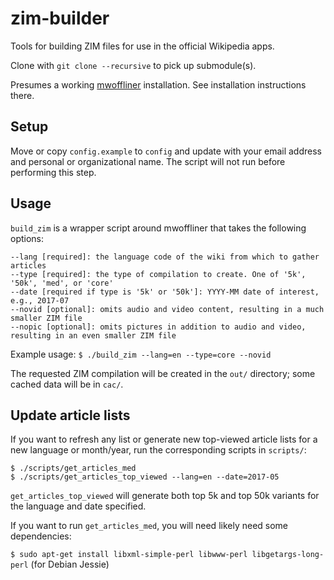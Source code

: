 # zim-builder

Tools for building ZIM files for use in the official Wikipedia apps.

Clone with `git clone --recursive` to pick up submodule(s).

Presumes a working [mwoffliner](https://github.com/openzim/mwoffliner) installation. See installation instructions there.

## Setup

Move or copy `config.example` to `config` and update with your email address and personal or organizational
name. The script will not run before performing this step.

## Usage

`build_zim` is a wrapper script around mwoffliner that takes the following options:

```
--lang [required]: the language code of the wiki from which to gather articles
--type [required]: the type of compilation to create. One of '5k', '50k', 'med', or 'core'
--date [required if type is '5k' or '50k']: YYYY-MM date of interest, e.g., 2017-07
--novid [optional]: omits audio and video content, resulting in a much smaller ZIM file
--nopic [optional]: omits pictures in addition to audio and video, resulting in an even smaller ZIM file
```

Example usage: `$ ./build_zim --lang=en --type=core --novid`

The requested ZIM compilation will be created in the `out/` directory; some cached data will be in `cac/`.

## Update article lists

If you want to refresh any list or generate new top-viewed article lists for a new language or month/year, run the corresponding scripts in `scripts/`:

```
$ ./scripts/get_articles_med
$ ./scripts/get_articles_top_viewed --lang=en --date=2017-05
```

`get_articles_top_viewed` will generate both top 5k and top 50k variants for the language and date specified.

If you want to run `get_articles_med`, you will need likely need some dependencies:

`$ sudo apt-get install libxml-simple-perl libwww-perl libgetargs-long-perl` (for Debian Jessie)
